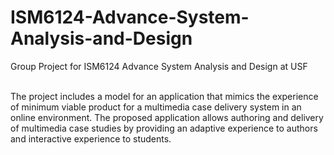 # ISM6124-Advance-System-Analysis-and-Design
 Group Project for ISM6124 Advance System Analysis and Design at USF
 
<br/>
The project includes a model for an application that mimics the experience of minimum viable product for a multimedia case delivery system in an online environment.
The proposed application allows authoring and delivery of multimedia case studies by providing an adaptive experience to authors and interactive experience to students.
